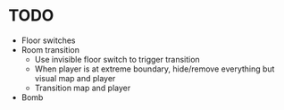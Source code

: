 # TODO

* Floor switches
* Room transition
    * Use invisible floor switch to trigger transition
    * When player is at extreme boundary, hide/remove everything but visual map and player
    * Transition map and player
* Bomb